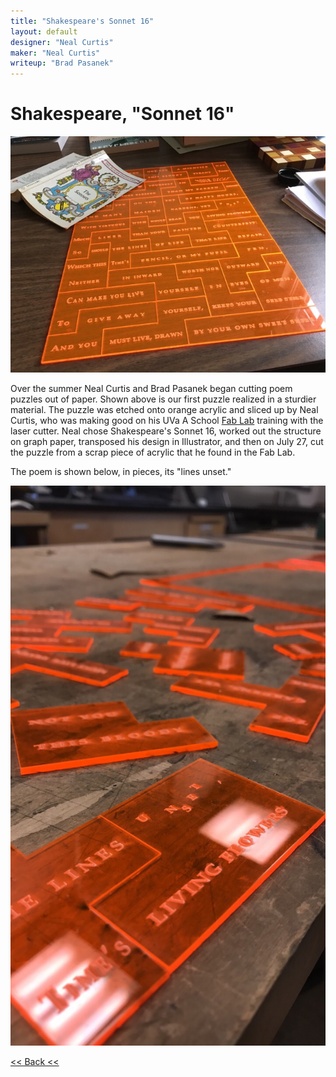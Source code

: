```yaml
---
title: "Shakespeare's Sonnet 16"
layout: default
designer: "Neal Curtis"
maker: "Neal Curtis"
writeup: "Brad Pasanek"
---
```

# Shakespeare, "Sonnet 16"
![Sonnet 16](../images/sonnet16.jpg)

Over the summer Neal Curtis and Brad Pasanek began cutting poem puzzles out of paper. Shown above is our first puzzle realized in a sturdier material. The puzzle was etched onto orange acrylic and sliced up by Neal Curtis, who was making good on his UVa A School [Fab Lab](http://makergrounds.virginia.edu/fablab.html) training with the laser cutter. Neal chose Shakespeare's Sonnet 16, worked out the structure on graph paper, transposed his design in Illustrator, and then on July 27, cut the puzzle from a scrap piece of acrylic that he found in the Fab Lab.

The poem is shown below, in pieces, its "lines unset."

![Sonnet 16 in pieces](../images/sonnet16pieces.jpg)

[<< Back <<](..)